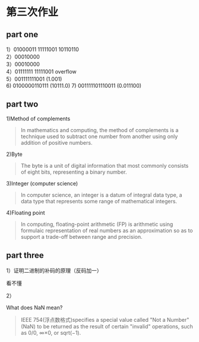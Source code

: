 # 第三次作业

## part one
1）01000011 11111001 10110110  
2）00010000  
3）00010000  
4）01111111 11111001 overflow  
5）001111111001 (1.001)  
6) 0100000110111 (10111.0)
7) 001111101110011 (0.011100)  

## part two
1)Method of complements  
>In mathematics and computing, the method of complements is a technique used to subtract one number from another using only addition of positive numbers. 

2)Byte  
>The byte is a unit of digital information that most commonly consists of eight bits, representing a binary number.

3)Integer (computer science)  
>In computer science, an integer is a datum of integral data type, a data type that represents some range of mathematical integers.

4)Floating point  
>In computing, floating-point arithmetic (FP) is arithmetic using formulaic representation of real numbers as an approximation so as to support a trade-off between range and precision. 

## part three

1）证明二进制的补码的原理（反码加一）

看不懂

2）

What does NaN mean?

>IEEE 754(浮点数格式)specifies a special value called "Not a Number" (NaN) to be returned as the result of certain "invalid" operations, such as 0/0, ∞×0, or sqrt(−1). 